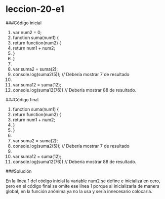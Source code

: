 # leccion-20-e1

###Código inicial

1. var num2 = 0;
2. function suma(num1) {
3. 	  return function(num2) {
4. 	  return num1 + num2;
5.	  }
6. }
7. 
8. var suma2 = suma(2);
9. console.log(suma2(5)); // Debería mostrar 7 de resultado
10. 
11. var suma12 = suma(12);
12. console.log(suma12(76)) // Debería mostrar 88 de resultado.


###Código final

1. function suma(num1) {
2.	  return function(num2) {
3.	  return num1 + num2;
4.	  }
5. }
6.
7. var suma2 = suma(2);
8. console.log(suma2(5)); // Debería mostrar 7 de resultado
9. 
10. var suma12 = suma(12);
11. console.log(suma12(76)) // Debería mostrar 88 de resultado.

###Solución

En la línea 1 del código inicial la variable num2 se define e inicializa en cero, pero en el código final se omite ese línea 1 porque al inicializarla de manera global, en la función anónima ya no la usa y sería innecesario colocarla.
